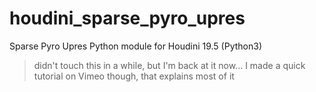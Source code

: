 # houdini_sparse_pyro_upres
Sparse Pyro Upres Python module for Houdini 19.5 (Python3)

> didn't touch this in a while, but I'm back at it now...
> I made a quick tutorial on Vimeo though, that explains most of it

